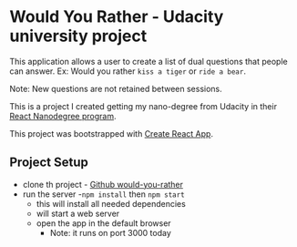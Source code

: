 # Would You Rather - Udacity university project

This application allows a user to create a list of dual questions that people can answer.
Ex:  Would you rather `kiss a tiger` or `ride a bear`.

Note:  New questions are not retained between sessions.

This is a project I created getting my nano-degree from Udacity in their [React Nanodegree program](https://www.udacity.com/course/react-nanodegree--nd019).

This project was bootstrapped with [Create React App](https://github.com/facebook/create-react-app).


## Project Setup

* clone th project - [Github would-you-rather](https://github.com/svenmarley/would-you-rather)
* run the server -`npm install` then `npm start`
    * this will install all needed dependencies
    * will start a web server
    * open the app in the default browser
        - Note: it runs on port 3000 today
  

    

